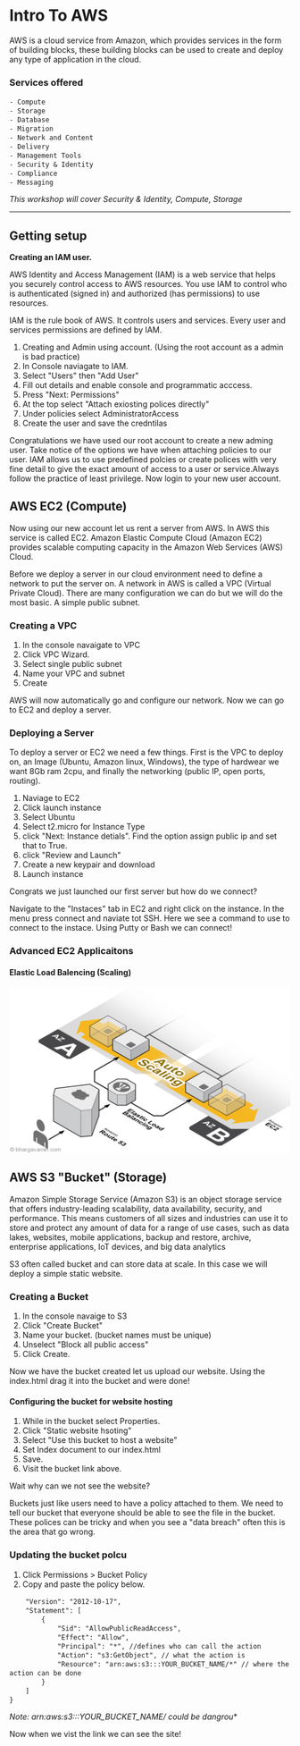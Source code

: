 # Intro To AWS

AWS is a cloud service from Amazon, which provides services in the form of building blocks, these building blocks can be used to create and deploy any type of application in the cloud.

### Services offered 

    - Compute
    - Storage
    - Database
    - Migration
    - Network and Content 
    - Delivery
    - Management Tools
    - Security & Identity 
    - Compliance
    - Messaging

 *This workshop will cover Security & Identity, Compute, Storage*

---
 ## Getting setup 
**Creating an IAM user.**

AWS Identity and Access Management (IAM) is a web service that helps you securely control access to AWS resources. You use IAM to control who is authenticated (signed in) and authorized (has permissions) to use resources.

IAM is the rule book of AWS. It controls users and services. Every user and services permissions are defined by IAM.

1. Creating and Admin using account. (Using the root account as a admin is bad practice)
2. In Console naviagate to IAM.
3. Select "Users" then "Add User"
4. Fill out details and enable console and programmatic acccess. 
5. Press "Next: Permissions"
6. At the top select "Attach exiosting polices directly" 
7. Under policies select AdministratorAccess 
8. Create the user and save the credntilas 

Congratulations we have used our root account to create a new adming user. Take notice of the options we have when attaching policies to our user. IAM allows us to use predefined polcies or create polices with very fine detail to give the exact amount of access to a user or service.Always follow the practice of least privilege. Now login to your new user account.

## AWS EC2 (Compute)

Now using our new account let us rent a server from AWS. In AWS this service is called EC2. Amazon Elastic Compute Cloud (Amazon EC2) provides scalable computing capacity in the Amazon Web Services (AWS) Cloud. 

Before we deploy a server in our cloud environment need to define a network to put the server on. A network in AWS is called a VPC (Virtual Private Cloud). There are many configuration we can do but we will do the most basic. A simple public subnet.

### Creating a VPC
1. In the console navaigate to VPC
2. Click VPC Wizard. 
3. Select single public subnet 
4. Name your VPC and subnet
5. Create

AWS will now automatically go  and configure our network. Now we can go to EC2 and deploy a server.

### Deploying a Server 

To deploy a server or EC2 we need a few things. First is the VPC to deploy on, an Image (Ubuntu, Amazon linux, Windows), the type of hardwear we want 8Gb ram 2cpu, and finally the networking (public IP, open ports, routing).

1. Naviage to EC2
2. Click launch instance
3. Select Ubuntu
4. Select t2.micro for Instance Type
5. click "Next: Instance detials". Find the option assign public ip and set that to True.
6. click "Review and Launch" 
7. Create a new keypair and download
8. Launch instance

Congrats we just launched our first server but how do we connect? 

Navigate to the "Instaces" tab in EC2 and right click on the instance. In the menu press connect and naviate tot SSH. Here we see a command to use to connect to the instace. Using Putty or Bash we can connect!

### Advanced EC2 Applicaitons 

#### Elastic Load Balencing (Scaling)
![alt text](./imgs/scaling.png)

## AWS S3 "Bucket" (Storage)

Amazon Simple Storage Service (Amazon S3) is an object storage service that offers industry-leading scalability, data availability, security, and performance. This means customers of all sizes and industries can use it to store and protect any amount of data for a range of use cases, such as data lakes, websites, mobile applications, backup and restore, archive, enterprise applications, IoT devices, and big data analytics

S3 often called bucket and can store data at scale. In this case we will deploy a simple static website. 

### Creating a Bucket

1. In the console navaige to S3
2. Click "Create Bucket"
3. Name your bucket. (bucket names must be unique)
4. Unselect "Block all public access"
5. Click Create.

Now we have the bucket created let us upload our website. Using the index.html drag it into the bucket and were done!

#### Configuring the bucket for website hosting 

1. While in the bucket select Properties.
2. Click "Static website hsoting"
3. Select "Use this bucket to host a website"
4. Set Index document to our index.html
5. Save.
6. Visit the bucket link above.

Wait why can we not see the website?

Buckets just like users need to have a policy attached to them. We need to tell our bucket that everyone should be able to see the file in the bucket. These polices  can be tricky and when you see a "data breach" often this is the area that go wrong.

### Updating the bucket polcu 
1. Click Permissions > Bucket Policy
2. Copy and paste the policy below.

```{
    "Version": "2012-10-17",
    "Statement": [
        {
            "Sid": "AllowPublicReadAccess",
            "Effect": "Allow",
            "Principal": "*", //defines who can call the action
            "Action": "s3:GetObject", // what the action is 
            "Resource": "arn:aws:s3:::YOUR_BUCKET_NAME/*" // where the action can be done
        }
    ]
}
```

**Note: arn:aws:s3:::YOUR_BUCKET_NAME/* could be dangrou**

Now when we vist the link we can see the site!




